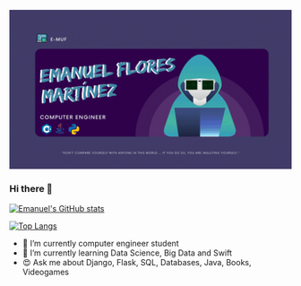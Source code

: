 [![Header](https://github.com/e-muf/e-muf/blob/main/readme_header.gif "Header")](https://www.linkedin.com/in/emnl-fmtz/)


### Hi there 👋

[![Emanuel's GitHub stats](https://github-readme-stats.vercel.app/api?username=e-muf&show_icons=true&theme=radical)](https://github.com/e-muf/github-readme-stats)

[![Top Langs](https://github-readme-stats.vercel.app/api/top-langs/?username=e-muf&layout=compact&theme=radical?hide=html,css,scss)](https://github.com/e-muf/github-readme-stats)


- 🔭 I’m currently computer engineer student
- 🌱 I’m currently learning Data Science, Big Data and Swift
- 😍 Ask me about Django, Flask, SQL, Databases, Java, Books, Videogames 